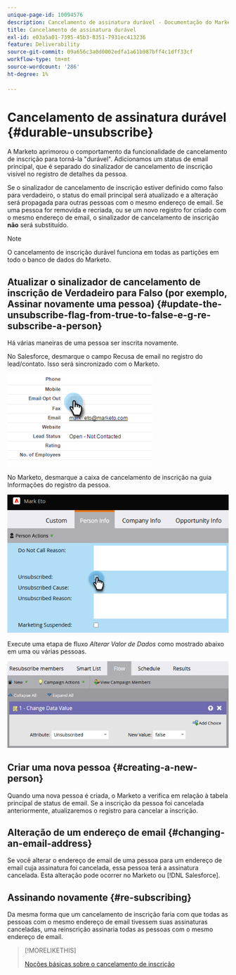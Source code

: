 ```yaml
---
unique-page-id: 10094576
description: Cancelamento de assinatura durável - Documentação do Marketo - Documentação do produto
title: Cancelamento de assinatura durável
exl-id: e03a5a01-7395-45b3-8351-7931ec413236
feature: Deliverability
source-git-commit: 09a656c3a0d0002edfa1a61b987bff4c1dff33cf
workflow-type: tm+mt
source-wordcount: '286'
ht-degree: 1%

---
```


# Cancelamento de assinatura durável {#durable-unsubscribe}

A Marketo aprimorou o comportamento da funcionalidade de cancelamento de inscrição para torná-la &quot;durável&quot;. Adicionamos um status de email principal, que é separado do sinalizador de cancelamento de inscrição visível no registro de detalhes da pessoa.

Se o sinalizador de cancelamento de inscrição estiver definido como falso para verdadeiro, o status do email principal será atualizado e a alteração será propagada para outras pessoas com o mesmo endereço de email. Se uma pessoa for removida e recriada, ou se um novo registro for criado com o mesmo endereço de email, o sinalizador de cancelamento de inscrição **não** será substituído.

>[!NOTE]
>
>O cancelamento de inscrição durável funciona em todas as partições em todo o banco de dados do Marketo.

## Atualizar o sinalizador de cancelamento de inscrição de Verdadeiro para Falso (por exemplo, Assinar novamente uma pessoa) {#update-the-unsubscribe-flag-from-true-to-false-e-g-re-subscribe-a-person}

Há várias maneiras de uma pessoa ser inscrita novamente.

No Salesforce, desmarque o campo Recusa de email no registro do lead/contato. Isso será sincronizado com o Marketo.

![tela do Salesforce](assets/durable-unsubscribe-1.png)

No Marketo, desmarque a caixa de cancelamento de inscrição na guia Informações do registro da pessoa.

![Limpando a caixa de cancelamento de inscrição em um registro de pessoa](assets/durable-unsubscribe-2.png)

Execute uma etapa de fluxo _Alterar Valor de Dados_ como mostrado abaixo em uma ou várias pessoas.

![Alterar etapa do fluxo de valor de dados](assets/durable-unsubscribe-3.png)

## Criar uma nova pessoa {#creating-a-new-person}

Quando uma nova pessoa é criada, o Marketo a verifica em relação à tabela principal de status de email. Se a inscrição da pessoa foi cancelada anteriormente, atualizaremos o registro para cancelar a inscrição.

## Alteração de um endereço de email {#changing-an-email-address}

Se você alterar o endereço de email de uma pessoa para um endereço de email cuja assinatura foi cancelada, essa pessoa terá a assinatura cancelada. Esta alteração pode ocorrer no Marketo ou [!DNL Salesforce].

## Assinando novamente {#re-subscribing}

Da mesma forma que um cancelamento de inscrição faria com que todas as pessoas com o mesmo endereço de email tivessem suas assinaturas canceladas, uma reinscrição assinaria todas as pessoas com o mesmo endereço de email.

>[!MORELIKETHIS]
>
>[Noções básicas sobre o cancelamento de inscrição](/help/marketo/product-docs/email-marketing/deliverability/understanding-unsubscribe.md)
